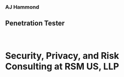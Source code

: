 <h3>AJ Hammond</h3>
<h2>Penetration Tester</h2>

<br>
<h1>Security, Privacy, and Risk Consulting at RSM US, LLP</h1>
